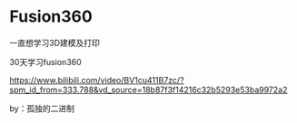 # Fusion360

一直想学习3D建模及打印

30天学习fusion360

https://www.bilibili.com/video/BV1cu411B7zc/?spm_id_from=333.788&vd_source=18b87f3f14216c32b5293e53ba9972a2

by：孤独的二进制
